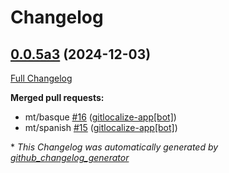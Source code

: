 # Changelog

## [0.0.5a3](https://github.com/OpenVoiceOS/ovos-color-parser/tree/0.0.5a3) (2024-12-03)

[Full Changelog](https://github.com/OpenVoiceOS/ovos-color-parser/compare/0.0.5...0.0.5a3)

**Merged pull requests:**

- mt/basque [\#16](https://github.com/OpenVoiceOS/ovos-color-parser/pull/16) ([gitlocalize-app[bot]](https://github.com/apps/gitlocalize-app))
- mt/spanish [\#15](https://github.com/OpenVoiceOS/ovos-color-parser/pull/15) ([gitlocalize-app[bot]](https://github.com/apps/gitlocalize-app))



\* *This Changelog was automatically generated by [github_changelog_generator](https://github.com/github-changelog-generator/github-changelog-generator)*
